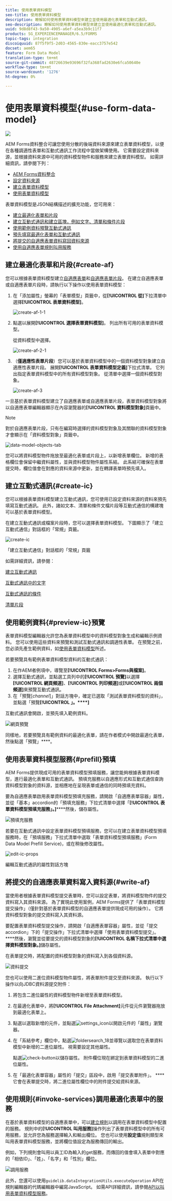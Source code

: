 ```yaml
---
title: 使用表單資料模型
seo-title: 使用表單資料模型
description: 瞭解如何使用表單資料模型來建立並使用最適化表單和互動式通訊。
seo-description: 瞭解如何使用表單資料模型來建立並使用最適化表單和互動式通訊。
uuid: 9d8d8f43-9a50-4905-a6ef-a5ea3b9c11f7
products: SG_EXPERIENCEMANAGER/6.5/FORMS
topic-tags: integration
discoiquuid: 87f5f9f5-2d03-4565-830e-eacc3757e542
docset: aem65
feature: Form Data Model
translation-type: tm+mt
source-git-commit: 48726639e93696f32fa368fad2630e6fca50640e
workflow-type: tm+mt
source-wordcount: '1276'
ht-degree: 0%

---
```



# 使用表單資料模型{#use-form-data-model}

![](do-not-localize/data-integeration.png)

AEM Forms資料整合可讓您使用分散的後端資料來源來建立表單資料模型，以便在各種調適性表單和互動式通訊工作流程中當做架構使用。 它需要設定資料來源，並根據資料來源中可用的資料模型物件和服務來建立表單資料模型。 如需詳細資訊，請參閱下列：

* [AEM Forms資料整合](../../forms/using/data-integration.md)
* [設定資料來源](../../forms/using/configure-data-sources.md)
* [建立表單資料模型](../../forms/using/create-form-data-models.md)
* [使用表單資料模型](../../forms/using/work-with-form-data-model.md)

表單資料模型是JSON結構描述的擴充功能，您可用來：

* [建立最適化表單和片段](#create-af)
* [建立互動式通訊和建立區塊，例如文字、清單和條件片段](#create-ic)
* [使用範例資料預覽互動式通訊](#preview-ic)
* [預先填寫最適化表單和互動式通訊](#prefill)
* [將提交的自適應表單資料寫回資料來源](#write-af)
* [使用自適應表單規則叫用服務](#invoke-services)

## 建立最適化表單和片段{#create-af}

您可以根據表單資料模型建立[自適應表單](../../forms/using/creating-adaptive-form.md)和[自適應表單片段](../../forms/using/adaptive-form-fragments.md)。 在建立自適應表單或自適應表單片段時，請執行以下操作以使用表單資料模型：

1. 在「添加屬性」螢幕的「表單模型」頁籤中，從&#x200B;**[!UICONTROL 從]**&#x200B;下拉清單中選擇&#x200B;**[!UICONTROL 表單資料模型]**。

   ![create-af-1-1](assets/create-af-1-1.png)

1. 點選以展開&#x200B;**[!UICONTROL 選擇表單資料模型]**。 列出所有可用的表單資料模型。

   從資料模型中選擇。

   ![create-af-2-1](assets/create-af-2-1.png)

1. （**僅適應性表單片段**）您可以基於表單資料模型中的一個資料模型對象建立自適應性表單片段。 展開&#x200B;**[!UICONTROL 表單資料模型定義]**&#x200B;下拉式清單。 它列出指定表單資料模型中的所有資料模型對象。 從清單中選擇一個資料模型對象。

   ![create-af-3](assets/create-af-3.png)

一旦基於表單資料模型建立了自適應表單或自適應表單片段，表單資料模型對象將以自適應表單編輯器顯示在內容瀏覽器的&#x200B;**[!UICONTROL 資料模型對象]**&#x200B;頁籤中。

>[!NOTE]
>
>對於自適應表單片段，只有在編寫時選擇的資料模型對象及其關聯的資料模型對象才會顯示在「資料模型對象」頁籤中。

![data-model-objects-tab](assets/data-model-objects-tab.png)

您可以將資料模型物件拖放至最適化表單或片段上，以新增表單欄位。 新增的表格欄位會保留中繼資料屬性，並與資料模型物件屬性系結。 此系結可確保在表單提交時，欄位值會在對應的資料來源中更新，並在轉譯表單時預先填入。

## 建立互動式通訊{#create-ic}

您可以根據表單資料模型建立互動式通訊，您可使用已設定資料來源的資料來預先填寫互動式通訊。 此外，諸如文本、清單和條件文檔片段等互動式通信的構建塊可以基於表單資料模型。

在建立互動式通訊或檔案片段時，您可以選擇表單資料模型。 下圖顯示了「建立互動式通信」對話框的「常規」頁籤。

![create-ic](assets/create-ic.png)

「建立互動式通信」對話框的「常規」頁籤

如需詳細資訊，請參閱：

[建立互動式通訊](../../forms/using/create-interactive-communication.md)

[互動式通訊中的文字](/help/forms/using/texts-interactive-communications.md)

[互動式通訊的條件](/help/forms/using/conditions-interactive-communications.md)

[清單片段](/help/forms/using/lists.md)

## 使用範例資料{#preview-ic}預覽

表單資料模型編輯器允許您為表單資料模型中的資料模型對象生成和編輯示例資料。 您可以使用這些資料來預覽和測試互動式通訊和調適性表單。 在預覽之前，您必須先產生範例資料，如[使用表單資料模型](../../forms/using/work-with-form-data-model.md#sample)所述。

若要預覽具有範例表單資料模型資料的互動式通訊：

1. 在作AEM者例項中，導覽至&#x200B;**[!UICONTROL Forms>Forms與檔案]**。
1. 選擇互動式通訊，並點選工具列中的&#x200B;**[!UICONTROL 預覽]**&#x200B;以選擇&#x200B;**[!UICONTROL 網頁頻道]**、**[!UICONTROL 列印頻道]**&#x200B;或&#x200B;**[!UICONTROL 兩個頻道]**&#x200B;來預覽互動式通訊。
1. 在「預覽&#x200B;[*channel*]」對話方塊中，確定已選取「測試表單資料模型的資料」，並點選「預覽&#x200B;**[!UICONTROL 」。****]**

互動式通訊會開啟，並預先填入範例資料。

![網頁預覽](assets/web-preview.png)

同樣地，若要預覽具有範例資料的最適化表單，請在作者模式中開啟最適化表單，然後點選「預覽」****。

## 使用表單資料模型服務{#prefill}預填

AEM Forms提供現成可用的表單資料模型預填服務，讓您能夠根據表單資料模型，進行最適化表單和互動式通訊。 預填充服務以自適應形式和互動式通信查詢資料模型對象的資料源，並相應地在呈現表單或通信的同時預填充資料。

要為自適應表單啟用表單資料模型預填充服務，請開啟「自適應表單容器」屬性，並從「基本」accordion的「預填充服務」下拉式清單中選擇「**[!UICONTROL 表單資料模型預填充服務」。]******&#x200B;然後，儲存屬性。

![預填充服務](assets/prefill-service.png)

若要在互動式通訊中設定表單資料模型預填服務，您可以在建立表單資料模型預填服務時，在「預填服務」下拉式清單中選取「表單資料模型預填服務」(Form Data Model Prefill Service)，或在稍後修改屬性。

![edit-ic-props](assets/edit-ic-props.png)

編輯互動式通訊的屬性對話方塊

## 將提交的自適應表單資料寫入資料源{#write-af}

當使用者根據表單資料模型提交表單時，您可以設定表單，將資料模型物件的提交資料寫入其資料來源。 為了實現此使用案例，AEM Forms提供了「表單資料模型提交操作」（僅針對基於表單資料模型的自適應表單提供現成可用的操作）。 [](../../forms/using/configuring-submit-actions.md)它將資料模型對象的提交資料寫入其資料源。

要配置表單資料模型提交操作，請開啟「自適應表單容器」屬性，並從「提交accordion」下的「提交操作」下拉式清單中選擇「使用表單資料模型提交」。 ****&#x200B;然後，瀏覽並從要提交的資料模型對象的&#x200B;**[!UICONTROL 名稱下拉式清單中選擇資料模型對象。]**&#x200B;儲存屬性。

在表單提交時，將配置的資料模型對象的資料寫入到各個資料源。

![資料提交](assets/data-submission.png)

您也可以使用二進位資料模型物件屬性，將表單附件提交至資料來源。 執行以下操作以向JDBC資料源提交附件：

1. 將包含二進位屬性的資料模型物件新增至表單資料模型。
1. 在最適化表單中，將&#x200B;**[!UICONTROL File Attachment]**&#x200B;元件從元件瀏覽器拖放到最適化表單上。
1. 點選以選取新增的元件，並點選![settings_icon](assets/settings_icon.png)以開啟元件的「屬性」瀏覽器。
1. 在「系結參考」欄位中，點選![foldersearch_18](assets/foldersearch_18.png)並導覽以選取您在表單資料模型中新增的二進位屬性。 視需要設定其他屬性。

   點選![check-button](assets/check-button.png)以儲存屬性。 附件欄位現在綁定到表單資料模型的二進位屬性。

1. 在「最適化表單容器」屬性的「提交」區段中，啟用「提交表單附件」。 ****&#x200B;它會在表單提交時，將二進位屬性欄位中的附件提交給資料來源。

## 使用規則{#invoke-services}調用最適化表單中的服務

在基於表單資料模型的自適應表單中，可以[建立規則](../../forms/using/rule-editor.md)以調用在表單資料模型中配置的服務。 規則中的&#x200B;**[!UICONTROL 叫用服務]**&#x200B;操作列出了表單資料模型中的所有可用服務，並允許您為服務選擇輸入和輸出欄位。 您也可以使用&#x200B;**設定值**&#x200B;規則類型來叫用表單資料模型服務，並將欄位值設定為服務傳回的輸出。

例如，下列規則會叫用以員工ID為輸入的get服務，而傳回的值會填入表單中對應的「相依ID」、「姓」、「名字」和「性別」欄位。

![調用服務](assets/invoke-service.png)

此外，您還可以使用`guidelib.dataIntegrationUtils.executeOperation` API在規則編輯器的代碼編輯器中編寫JavaScript。 如需API詳細資訊，請參閱[API以叫用表單資料模型服務](/help/forms/using/invoke-form-data-model-services.md)。
